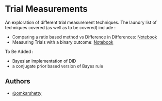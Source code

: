 
# Trial Measurements

An exploration of different trial measurement techniques. The laundry list of techniques covered (as well as to be covered) include :  
* Comparing a ratio based method vs Difference in Differences: [Notebook](https://github.com/omkar-shetty/trial_measurement/blob/master/notebooks/compare_measurement_methods.md)
* Measuring Trials with a binary outcome: [Notebook](https://github.com/omkar-shetty/trial_measurement/blob/master/notebooks/binary_trial_design_upd.md)

To Be Added :  

* Bayesian implementation of DiD
* a conjugate prior based version of Bayes rule


## Authors

- [@omkarshetty](https://www.github.com/omkar-shetty)

  
